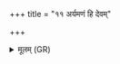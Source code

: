 +++
title = "११ अर्यमणं हि देवम्"

+++
<details><summary>मूलम् (GR)</summary>

अर्यमणं हि देवं भद्रं  
कन्या यम् अयक्षत ।  
स एना वृत्रहा देव  
इतो मुञ्चातु मामुतः ॥
</details>